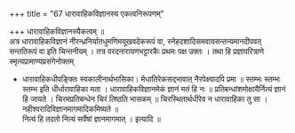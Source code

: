+++
title = "67 धारावाहिकविज्ञानस्य एकत्वनिरूपणम्"

+++
धारावाहिकविज्ञानस्यैकत्वम् ॥  
अत्र धारावाहिकविज्ञानं नीरन्ध्रनिर्यातधुमणिमयूखवदेकरूपं वा, स्नेहदशादिसमवायसन्तन्यमानदीपवत् सन्ततिरूपं वा इति चिन्तनीयम् । तत्र वरदनारायणभट्टारकैः प्रथमः पक्ष उक्तः । तथा हि प्रज्ञापरित्राणे स्मृत्यप्रामाण्यप्रसंगेनोक्तम्  
* धारावाहिकधीपङ्क्तिः स्वकालीनार्थभासिका। मेधातिरेकसद्भावात् नैरपेक्ष्यादपि प्रमा ॥ स्तम्भः स्तम्भः स्तम्भ इति धीर्धारावाहिका मता । धारावाहिकविज्ञानमेकं ज्ञानं मतं हि नः ॥ प्रतिबन्धांशमोक्षायैर्नित्यं ज्ञानं हि जायते । चिरमप्रतिबन्धेन चिरं तिष्ठति भासकम् ॥ चिरस्थितार्थधीरेव न धारावाहिका तु सा । नहीश्वरादिविज्ञानमागमादिकमिष्यते ॥  
नित्यं हि तदतो नित्यं सर्वेषां ज्ञानमागमात् । इत्यादि ॥